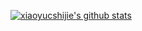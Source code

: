 [![xiaoyucshijie's github stats](https://github-readme-stats.vercel.app/api?username=xiaoyucshijie)](https://github.com/anuraghazra/github-readme-stats)
